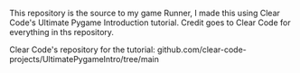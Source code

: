 This repository is the source to my game Runner, I made this using Clear Code's Ultimate Pygame Introduction tutorial.
Credit goes to Clear Code for everything in ths repository.


Clear Code's repository for the tutorial: github.com/clear-code-projects/UltimatePygameIntro/tree/main
